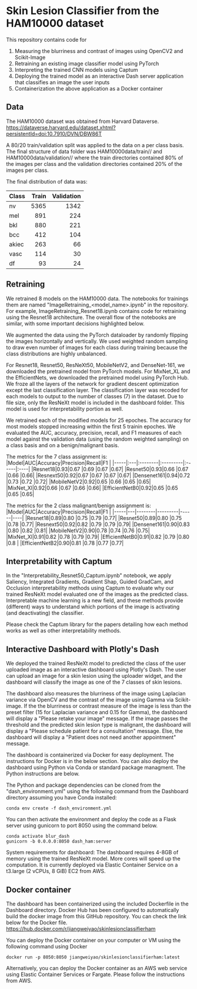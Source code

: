 # Skin Lesion Classifier from the HAM10000 dataset

This repository contains code for
1. Measuring the blurriness and contrast of images using OpenCV2 and Scikit-Image
2. Retraining an existing image classifier model using PyTorch
3. Interpreting the trained CNN models using Captum
4. Deploying the trained model as an interactive Dash server application that classifies an image the user inputs  
5. Containerization the above application as a Docker container

## Data
The HAM10000 dataset was obtained from Harvard Dataverse.
https://dataverse.harvard.edu/dataset.xhtml?persistentId=doi:10.7910/DVN/DBW86T

A 80/20 train/validation split was applied to the data on a per class basis. The final structure of data folder was
HAM10000data/train/<class>/<images> and HAM10000data/validation/<class>/<images> where the train directories contained 80% of the images per class and the validation directories contained 20% of the images per class.

The final distribution of data was:

|Class|Train|Validation
| --- | ---:| ---:|
|nv | 5365 | 1342 |
|mel | 891 | 224 |
|bkl | 880 | 221 |
|bcc | 412 | 104 |
|akiec | 263 | 66 |
|vasc | 114 | 30 |
|df | 93 | 24 |


## Retraining
We retrained 8 models on the HAM10000 data. The notebooks for trainings them are named "ImageRetraining_<model_name>.ipynb" in the repository. For example, ImageRetraining_Resnet18.ipynb contains code for retraining using the Resnet18 architecture. The overall flow of the notebooks are similar, with some important decisions highlighted below.

We augmented the data using the PyTorch dataloader by randomly flipping the images horizontally and vertically. We used weighted random sampling to draw even number of images for each class during training because the class distributions are highly unbalanced.

For Resnet18, Resnet50, ResNeXt50, MobileNetV2, and DenseNet-161, we downloaded the pretrained model from PyTorch models. For MixNet_XL and the EfficientNets, we downloaded the pretrained model using PyTorch Hub. We froze all the layers of the network for gradient descent optimization except the last classification layer. The classification layer was recoded for each models to output to the number of classes (7) in the dataset. Due to file size, only the ResNeXt model is included in the dashboard folder. This model is used for interpretability portion as well.

We retrained each of the modified models for 25 epoches. The accuracy for most models stopped increasing within the first 5 trainin epoches. We evaluated the AUC, accuracy, precision, recall, and F1 measures of each model against the validation data (using the random weighted sampling) on a class basis and on a benign/malignant basis.

The metrics for the 7 class assignment is:
|Model|AUC|Accuracy|Precision|Recall|F1  |
|-----|:---|:--------|:---------|:------|:----|
|Resnet18|0.93|0.67    |0.69     |0.67  |0.67|
|Resnet50|0.93|0.66    |0.67     |0.66  |0.66|
|Resnext50|0.92|0.67    |0.67     |0.67  |0.67|
|Densenet161|0.94|0.72    |0.73     |0.72  |0.72|
|MobileNetV2|0.92|0.65    |0.66     |0.65  |0.65|
|MixNet_Xl|0.92|0.66    |0.67     |0.66  |0.66|
|EfficientNetB0|0.92|0.65    |0.65     |0.65  |0.65|

The metrics for the 2 class malignant/benign assignment is:
|Model|AUC|Accuracy|Precision|Recall|F1  |
|-----|---|--------|---------|------|----|
|Resnet18|0.89|0.80    |0.75     |0.79  |0.77|
|Resnet50|0.89|0.80    |0.75     |0.78  |0.77|
|Resnext50|0.92|0.82    |0.79     |0.79  |0.79|
|Densenet161|0.90|0.83    |0.80     |0.82  |0.81|
|MobileNetV2|0.90|0.78    |0.74     |0.76  |0.75|
|MixNet_Xl|0.91|0.82    |0.78     |0.79  |0.79|
|EfficientNetB0|0.91|0.82    |0.79     |0.80  |0.8 |
|EfficientNetB2|0.90|0.81    |0.78     |0.77  |0.77|


## Interpretability with Captum
In the "Interpretability_Resnet50_Captum.ipynb" notebook, we apply Saliency, Integrated Gradients, Gradient Shap, Guided GradCam, and Occlusion interpretability methods using Captum to evaluate why our trained ResNeXt model evaluated one of the images as the predicted class. Interpretable machine learning is a new field, and these methods provide (different) ways to understand which portions of the image is activating (and deactivating) the classifier.

Please check the Captum library for the papers detailing how each method works as well as other interpretability methods.

## Interactive Dashboard with Plotly's Dash
We deployed the trained ResNeXt model to predicted the class of the user uploaded image as an interactive dashboard using Plotly's Dash. The user can upload an image for a skin lesion using the uploader widget, and the dashboard will classify the image as one of the 7 classes of skin lesions.

The dashboard also measures the blurriness of the image using Laplacian variance via OpenCV and the contrast of the image using Gamma via Scikit-image. If the the blurriness or contrast measure of the image is less than the preset filter (15 for Laplacian variance and 0.15 for Gamma), the dashboard will display a "Please retake your image" message. If the image passes the threshold and the predicted skin lesion type is malignant, the dashboard will display a "Please schedule patient for a consultation" message. Else, the dashboard will display a "Patient does not need another appointment" message.

The dashboard is containerized via Docker for easy deployment. The instructions for Docker is in the below section. You can also deploy the dashboard using Python via Conda or standard package managment. The Python instructions are below.

The Python and package dependencies can be cloned from the "dash_environment.yml" using the following command from the Dashboard directory assuming you have Conda installed:
```
conda env create -f dash_environment.yml
```
You can then activate the environment and deploy the code as a Flask server using gunicorn to port 8050 using the command below.
```
conda activate blur_dash
gunicorn -b 0.0.0.0:8050 dash_ham:server
```

System requirements for dashboard: The dashboard requires 4-8GB of memory using the trained ResNeXt model. More cores will speed up the computation. It is currently deployed via Elastic Container Service on a t3.large (2 vCPUs, 8 GiB) EC2 from AWS.

## Docker container
The dashboard has been containerized using the included Dockerfile in the Dashboard directory. Docker Hub has been configured to automatically build the docker image from this GitHub repository. You can check the link below for the Docker file.
https://hub.docker.com/r/jiangweiyao/skinlesionclassifierham

You can deploy the Docker container on your computer or VM using the following command using Docker
```
docker run -p 8050:8050 jiangweiyao/skinlesionclassifierham:latest
```

Alternatively, you can deploy the Docker container as an AWS web service using Elastic Container Services or Fargate. Please follow the instructions from AWS. 
